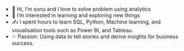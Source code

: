 - 👋 Hi, I’m sonu and I love to solve problem using analytics
- 👀 I’m interested in learning and exploring new things 
- ✍️ I spent hours to learn SQL, Python, Machine learning, and visualisation tools such as Power BI, and Tableau.             
- ✨ Passion: Using data to tell stories and derive insights for business success.










<!---
sonukumar150/sonukumar150 is a ✨ special ✨ repository because its `README.md` (this file) appears on your GitHub profile.
You can click the Preview link to take a look at your changes.
--->
